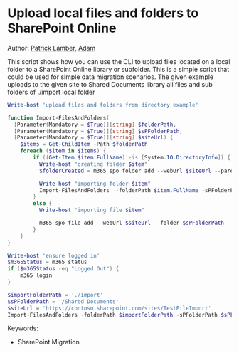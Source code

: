 # Upload local files and folders to SharePoint Online

Author: [Patrick Lamber](https://github.com/plamber), [Adam](https://github.com/Adam-it)

This script shows how you can use the CLI to upload files located on a local folder to a SharePoint Online library or subfolder. This is a simple script that could be used for simple data migration scenarios. The given example uploads to the given site to Shared Documents library all files and sub folders of ./import local folder

```powershell tab="PowerShell Core"
Write-host 'upload files and folders from directory example'

function Import-FilesAndFolders(
  [Parameter(Mandatory = $True)][string] $folderPath,
  [Parameter(Mandatory = $True)][string] $sPFolderPath,
  [Parameter(Mandatory = $True)][string] $siteUrl) {
    $items = Get-ChildItem -Path $folderPath
    foreach ($item in $items) {
        if ((Get-Item $item.FullName) -is [System.IO.DirectoryInfo]) {
          Write-host "creating folder $item"
          $folderCreated = m365 spo folder add --webUrl $siteUrl --parentFolderUrl $sPFolderPath --name $item.Name

          Write-host "importing folder $item"
          Import-FilesAndFolders  -folderPath $item.FullName -sPFolderPath "$sPFolderPath/$item" -siteUrl $siteUrl
        }
        else {
          Write-host "importing file $item"

          m365 spo file add --webUrl $siteUrl --folder $sPFolderPath --path $item.FullName
        }
    }
}

Write-host 'ensure logged in'
$m365Status = m365 status
if ($m365Status -eq "Logged Out") {
    m365 login
}

$importFolderPath = './import'
$sPFolderPath = '/Shared Documents'
$siteUrl = 'https://contoso.sharepoint.com/sites/TestFileImport'
Import-FilesAndFolders -folderPath $importFolderPath -sPFolderPath $sPFolderPath -siteUrl $siteUrl

```

Keywords:

- SharePoint Migration
